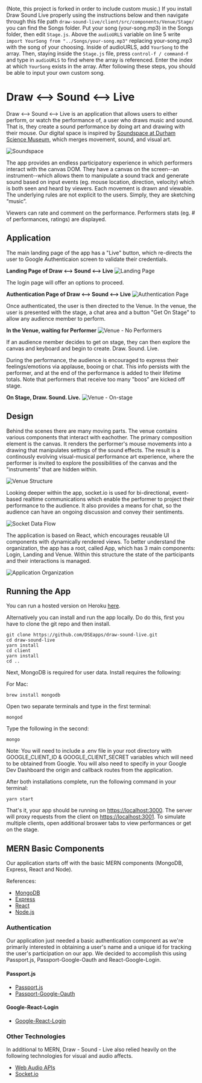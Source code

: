 (Note, this project is forked in order to include custom music.) If you install Draw Sound Live properly using the instructions below and then navigate through this file path `draw-sound-live/client/src/components/Venue/Stage/` you can find the Songs folder. Put your song (your-song.mp3) in the Songs folder, then edit `Stage.js`. Above the `audioURLS` variable on line 5 write `import YourSong from "../Songs/your-song.mp3"` replacing your-song.mp3 with the song of your choosing. Inside of audioURLS, add `YourSong` to the array. Then, staying inside the `Stage.js` file, press `control-f / command-f` and type in `audioURLS` to find where the array is referenced. Enter the index at which `YourSong` exists in the array. After following these steps, you should be able to input your own custom song.

# Draw <--> Sound <--> Live

Draw <--> Sound <--> Live is an application that allows users to either perform, or watch the performance of, a user who draws music and sound. That is, they create a sound performance by doing art and drawing with their mouse. Our digital space is inspired by [Soundspace at Durham Science Museum](https://www.lifeandscience.org/soundspace), which merges movement, sound, and visual art.

![Soundspace](./images/soundspace.jpeg)


The app provides an endless participatory experience in which performers interact with the canvas DOM. They have a canvas on the screen--an instrument--which allows them to manipulate a sound track and generate sound based on input events (eg. mouse location, direction, velocity) which is both seen and heard by viewers. Each movement is drawn and viewable. The underlying rules are not explicit to the users. Simply, they are sketching “music”.

Viewers can rate and comment on the performance. Performers stats (eg. # of performances, ratings) are displayed.

## Application
The main landing page of the app has a "Live" button, which re-directs the user to Google Authenticaion screen to validate their credentials. 

**Landing Page of Draw <--> Sound <--> Live**
![Landing Page](./images/dsl.jpeg)

The login page will offer an options to proceed.

**Authentication Page of Draw <--> Sound <--> Live**
![Authentication Page](./images/google-login.jpeg)

Once authenticated, the user is then directed to the Venue.  In the venue, the user is presented with the stage, a chat area and a button "Get On Stage" to allow any audience member to perform.

**In the Venue, waiting for Performer**
![Venue - No Performers](./images/venue-page.jpeg)

If an audience member decides to get on stage, they can then explore the canvas and keyboard and begin to create.  Draw.  Sound.  Live.

During the performance, the audience is encouraged to express their feelings/emotions via applause, booing or chat.  This info persists with the performer, and at the end of the performance is added to their lifetime totals.  Note that performers that receive too many "boos" are kicked off stage.

**On Stage, Draw. Sound. Live.**
![Venue - On-stage](./images/venue-stage.jpeg)



## Design

Behind the scenes there are many moving parts.  The venue contains various components that interact with eachother.  The primary composition element is the canvas.  It renders the performer's mouse movements into a drawing that manipulates settings of the sound effects.  The result is a continously evolving visual-musical performance art experience, where the performer is invited to explore the possibilities of the canvas and the "instruments" that are hidden within. 


![Venue Structure](./images/venue-structure.jpeg)


Looking deeper within the app, socket.io is used for bi-directional, event-based realtime communications which enable the performer to project their performance to the audience.  It also provides a means for chat, so the audience can have an ongoing discussion and convey their sentiments.

![Socket Data Flow](./images/socket-dataflow.jpeg)



The application is based on React, which encourages reusable UI components with dynamically rendered views.  To better understand the organization, the app has a root, called App, which has 3 main components: Login, Landing and Venue.  Within this structure the state of the participants and their interactions is managed.

![Application Organization](./images/component-hierarchy.jpeg)



## Running the App

You can run a hosted version on Heroku [here](https://drawsound.herokuapp.com/). 

Alternatively you can install and run the app locally.  Do do this, first you have to clone the git repo and then install.

```
git clone https://github.com/DSEapps/draw-sound-live.git
cd draw-sound-live
yarn install
cd client
yarn install
cd ..
```

Next, MongoDB is required for user data.  Install requires the following:

For Mac:
```
brew install mongodb
```
Open two separate terminals and type in the first terminal:
```
mongod
```
Type the following in the second:
```
mongo
```

Note:  You will need to include a .env file in your root directory with GOOGLE_CLIENT_ID & GOOGLE_CLIENT_SECRET variables which will need to be obtained from Google.  You will also need to specify in your Google Dev Dashboard the origin and callback routes from the application.


After both installations complete, run the following command in your terminal:

```
yarn start
```

That's it, your app should be running on <https://localhost:3000>. The server will proxy requests from the client on <https://localhost:3001>.  To simulate multiple clients, open additional broswer tabs to view performances or get on the stage.



## MERN Basic Components

Our application starts off with the basic MERN components (MongoDB, Express, React and Node).

References: 
* [MongoDB](https://www.mongodb.com)
* [Express](https://expressjs.com)
* [React](https://reactjs.org/)
* [Node.js](https://nodejs.org/en/)

### Authentication

Our application just needed a basic authentication component as we're primarily interested in obtaining a user's name and a unique id for tracking the user's participation on our app.  We decided to accomplish this using Passport.js, Passport-Google-Oauth and React-Google-Login.

#### Passport.js
* [Passport.js](http://www.passportjs.org/)
* [Passport-Google-Oauth](https://www.npmjs.com/package/passport-google-oauth)

#### Google-React-Login
* [Google-React-Login](https://www.npmjs.com/package/react-google-login)


### Other Technologies

In additional to MERN, Draw - Sound - Live also relied heavily on the following technologies for visual and audio affects.

* [Web Audio APIs](https://developer.mozilla.org/en-US/docs/Web/API/Web_Audio_API)
* [Socket.io](https://socket.io/)



